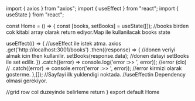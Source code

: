 import { axios } from "axios";
import { useEffect } from "react";
import { useState } from "react";


const Home = () => {
  const [books, setBooks] = useState([]); //books birden cok kitabi array olarak return ediyor.Map ile kullanilacak books state 

  useEffect(() => {    //useEffect ile istek atma.
    axios
     .get('http://localhost:3001/books')
     .then((response) => { //donen veriyi almak icin then kullanilir.
      setBooks(response.data); //donen datayi setBooks ile set edilir.
    })
    .catch((error) => console.log('error :>> ', error)); //error (clo)
   // .catch((error) => console.error('error :>> ', error)); //error kirmizi olarak gosterme.
  },[]);
  //Sayfayi ilk yuklendigi noktada.
  //useEffectin Dependency olmasi gerekiyor.

  //grid row col duzeyinde belirleme
  return 
}
export default Home